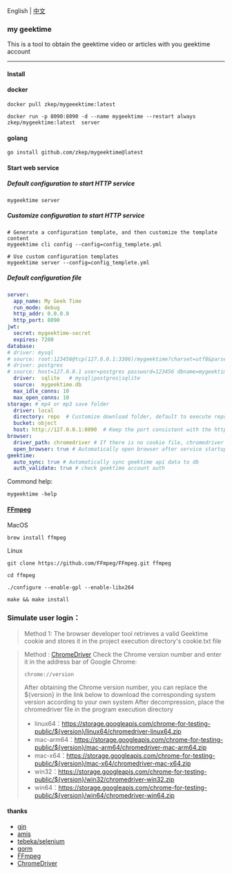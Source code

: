 English | [中文](./README_CN.md)

### my geektime
This is a tool to obtain the geektime video or articles with you geektime account

---
#### Install

#### docker
```shell
docker pull zkep/mygeeektime:latest

docker run -p 8090:8090 -d --name mygeektime --restart always zkep/mygeektime:latest  server  
```
#### golang
```shell
go install github.com/zkep/mygeektime@latest
```
#### Start web service

##### Default configuration to start HTTP service
```shell
mygeektime server
```

##### Customize configuration to start HTTP service
```shell
# Generate a configuration template, and then customize the template content
mygeektime cli config --config=config_templete.yml

# Use custom configuration templates
mygeektime server --config=config_templete.yml
```

##### Default configuration file
```yaml
server:
  app_name: My Geek Time
  run_mode: debug
  http_addr: 0.0.0.0
  http_port: 8090
jwt:
  secret: mygeektime-secret
  expires: 7200
database:
# driver: mysql
# source: root:123456@tcp(127.0.0.1:3306)/mygeektime?charset=utf8&parseTime=True&loc=Local&timeout=1000ms
# driver: postgres
# source: host=127.0.0.1 user=postgres password=123456 dbname=mygeektime port=5432 sslmode=disable TimeZone=Asia/Shanghai
  driver:  sqlite   # mysql|postgres|sqlite
  source:  mygeektime.db
  max_idle_conns: 10
  max_open_conns: 10
storage: # mp4 or mp3 save folder
  driver: local
  directory: repo  # Customize download folder, default to execute repo directory under the directory
  bucket: object
  host: http://127.0.0.1:8090  # Keep the port consistent with the http_port in the server
browser:
  driver_path: chromedriver # If there is no cookie file, chromedriver will be used by default to simulate login and obtain cookies
  open_browser: true # Automatically open browser after service startup
geektime:
  auto_sync: true # Automatically sync geektime api data to db
  auth_validate: true # check geektime account auth
```

Commond help:
```shell
mygeektime -help
```

#### [FFmpeg](https://ffmpeg.org/download.html)

MacOS
```shell
brew install ffmpeg        
```
Linux
```shell
git clone https://github.com/FFmpeg/FFmpeg.git ffmpeg

cd ffmpeg

./configure --enable-gpl --enable-libx264

make && make install
```

### Simulate user login：

> Method 1: The browser developer tool retrieves a valid Geektime cookie and stores it in the project execution directory's cookie.txt file

> Method : [ChromeDriver](https://googlechromelabs.github.io/chrome-for-testing/#stable)
> Check the Chrome version number and enter it in the address bar of Google Chrome:
>```shell
>chrome://version
>```
> After obtaining the Chrome version number, you can replace the ${version} in the link below to download the corresponding system version according to your own system
After decompression, place the chromedriver file in the program execution directory
>* linux64：https://storage.googleapis.com/chrome-for-testing-public/${version}/linux64/chromedriver-linux64.zip
>* mac-arm64：https://storage.googleapis.com/chrome-for-testing-public/${version}/mac-arm64/chromedriver-mac-arm64.zip
>* mac-x64：https://storage.googleapis.com/chrome-for-testing-public/${version}/mac-x64/chromedriver-mac-x64.zip
>* win32：https://storage.googleapis.com/chrome-for-testing-public/${version}/win32/chromedriver-win32.zip
>* win64：https://storage.googleapis.com/chrome-for-testing-public/${version}/win64/chromedriver-win64.zip


#### thanks
* [gin](https://github.com/gin-gonic/gin)
* [amis](https://github.com/baidu/amis)
* [tebeka/selenium](https://github.com/tebeka/selenium)
* [gorm](https://github.com/go-gorm/gorm)
* [FFmpeg](https://ffmpeg.org/download.html)
* [ChromeDriver](https://developer.chrome.google.cn/docs/chromedriver/get-started)